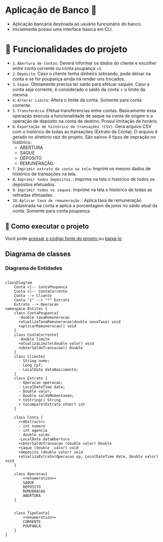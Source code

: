 # Aplicação de Banco :bank:
- Aplicação bancária destinada ao usuário funcionário do banco. 
- Inicialmente possui uma interface básica em CLI.

# :hammer: Funcionalidades do projeto

- `1`. `Abertura de Contas`: Deverá informar os dados do cliente e escolher entre conta corrente ou conta poupança =).
- `2`. `Depósito`: Caso o cliente tenha dinheiro sobrando, pode deixar na conta e se for poupança ainda irá render uns trocados.
- `3`. `Saque`: Obviamente precisa ter saldo para efetuar saques. Caso a conta seja corrente, é considerado o saldo da conta + o limite da mesma.
- `4`. `Alterar Limite`: Altera o limite da conta. Somente para conta corrente.
- `5`. `Transferêcia`: Efetua transferencias entre contas. Basicamente essa operação executa a funcionalidade de saque na conta de origem e a operação de depósito na conta de destino. Possui limitação de horário. 
- `6`. `Exportação de histórico de transações (CSV)`: Gera arquivo CSV com o histórico de todas as transações (Extrato da Conta). O arquivo é gerado no diretório raiz do projeto. São salvos 4 tipos de oepração no histórico:
  * ABERTURA
  * SAQUE
  * DEPOSITO
  * REMUNERAÇÃO
- `7`. `Imprimir extrato da conta na tela`: Imprimi os mesmo dados de histórico de transações na tela. 
- `8`. `Imprimir todos Depósitos.`: Imprime na tela o histórico de todos os depósitos efetuados.
- `9`. `Imprimir todos os saques`: Imprime na tela o histórico de todas as retiradas efetuadas.
- `10`. `Aplicar taxa de remuneração.`: Aplica taxa de remuneração cadastrada na conta e aplica a porcentagem de juros no saldo atual da conta. Somente para conta poupança.
  

## :wrench: Como executar o projeto

Você pode [acessar o código fonte do projeto ](https://github.com/flavioqueiroga/desafio-app-banco/tree/main) ou [baixá-lo](https://github.com/flavioqueiroga/desafio-app-banco/archive/refs/heads/main.zip)

## Diagrama de classes

### Diagrama de Entidades

```mermaid

classDiagram
    Conta <|-- ContaPoupanca
    Conta <|-- ContaCorrente
    Conta --> Cliente
    Conta "1" --> "*" Extrato
    Extrato --> Operacao
namespace Entites {
    class ContaPoupanca{
      -double taxaRemuneracao
      +atualizaTaxaRemuneracao(double novaTaxa) void
      +aplicarRemuneracao() void
    }
    class ContaCorrente{
      -double limite
      +atualizaLimite(double valor) void
      +obterSaldoTransacao() Double
    }
    class Cliente{
      - String nome;
      - Long cpf;
      - LocalDate dataNascimento;
    }
    class Extrato {
      - Operacao operacao;
      - LocalDateTime data;
      - Double valor;
      - Double saldoMomentaneo;
      + toString() String
      + toCompare(Extrato other) int
    }

    class Conta {
      <<Abstract>>
      - int numero
      - int agencia
      - double saldo
      -LocalDate dataAbertura
      +obterSaldoTransacao (double valor) Double
      +saque (double  valor) void
      +deposito (double valor) void
      +atualizaExtrato(Operacao op, LocalDateTime data, Double valor) void
    }

    class Operacao{
        <<enumeration>>
        SAQUE
        DEPOSITO
        REMUERACAO
        ABERTURA
    }


    class TipoConta{
        <<enumeration>>
        CORRENTE
        POUPANCA
    }
}
```
